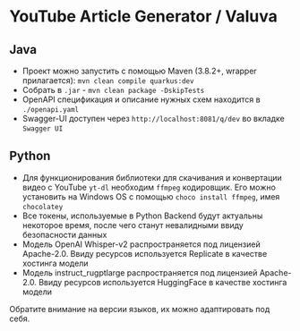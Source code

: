 # YouTube Article Generator / Valuva
## Java
- Проект можно запустить с помощью Maven (3.8.2+, wrapper прилагается): `mvn clean compile quarkus:dev`
- Собрать в `.jar` - `mvn clean package -DskipTests`
- OpenAPI спецификация и описание нужных схем находится в `./openapi.yaml`
- Swagger-UI доступен через `http://localhost:8081/q/dev` во вкладке `Swagger UI`

## Python
- Для функционирования библиотеки для скачивания и конвертации видео с YouTube `yt-dl` необходим `ffmpeg` кодировщик. Его можно установить на Windows OS с помощью `choco install ffmpeg`, имея `chocolatey`
- Все токены, используемые в Python Backend будут актуальны некоторое время, после чего станут невалидными ввиду безопасности данных
- Модель OpenAI Whisper-v2 распространяется под лицензией Apache-2.0. Ввиду ресурсов используется Replicate в качестве хостинга модели
- Модель instruct_rugptlarge распространяется под лицензией Apache-2.0. Ввиду ресурсов используется HuggingFace в качестве хостинга модели

Обратите внимание на версии языков, их можно адаптировать под себя.